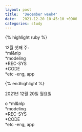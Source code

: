 ```yaml
---
layout: post
title:  "December week4"
date:   2021-12-20 10:45:10 +0900
categories: study
---
```





{% highlight ruby %}

12월 셋째 주:  
*ml&nlp  
*modeling  
*REC-SYS  
*CODE  
*etc  -eng, app  



{% endhighlight %}

2021년 12월 20일 월요일  

o
*ml&nlp  
*modeling  
*REC-SYS  
*CODE  
*etc  -eng, app  













































